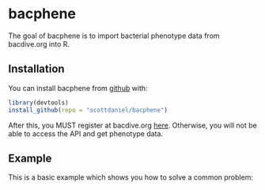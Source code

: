 
<!-- README.md is generated from README.Rmd. Please edit that file -->
bacphene
========

<!-- badges: start -->
<!-- badges: end -->
The goal of bacphene is to import bacterial phenotype data from bacdive.org into R.

Installation
------------

You can install bacphene from [github](https://github.com/scottdaniel/bacphene) with:

``` r
library(devtools)
install_github(repo = "scottdaniel/bacphene")
```

After this, you MUST register at bacdive.org [here](https://bacdive.dsmz.de/api/bacdive/registration/register/). Otherwise, you will not be able to access the API and get phenotype data.

Example
-------

This is a basic example which shows you how to solve a common problem:
